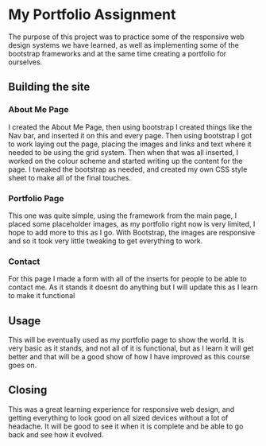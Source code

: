# My Portfolio Assignment


The purpose of this project was to practice some of the responsive web design systems we have learned, as well as implementing some of the bootstrap frameworks and at the same time creating a portfolio for ourselves.

## Building the site

### About Me Page

I created the About Me Page, then using bootstrap I created things like the Nav bar, and inserted it on this and every page. Then using bootstrap I got to work laying out the page, placing the images and links and text where it needed to be using the grid system. Then when that was all inserted, I worked on the colour scheme and started writing up the content for the page. I tweaked the bootstrap as needed, and created my own CSS style sheet to make all of the final touches.

### Portfolio Page

This one was quite simple, using the framework from the main page, I placed some placeholder images, as my portfolio right now is very limited, I hope to add more to this as I go. With Bootstrap, the images are responsive and so it took very little tweaking to get everything to work.

### Contact

For this page I made a form with all of the inserts for people to be able to contact me. As it stands it doesnt do anything but I will update this as I learn to make it functional

## Usage

This will be eventually used as my portfolio page to show the world. It is very basic as it stands, and not all of it is functional, but as I learn it will get better and that will be a good show of how I have improved as this course goes on.

## Closing

This was a great learning experience for responsive web design, and getting everything to look good on all sized devices without a lot of headache. It will be good to see it when it is complete and be able to go back and see how it evolved.